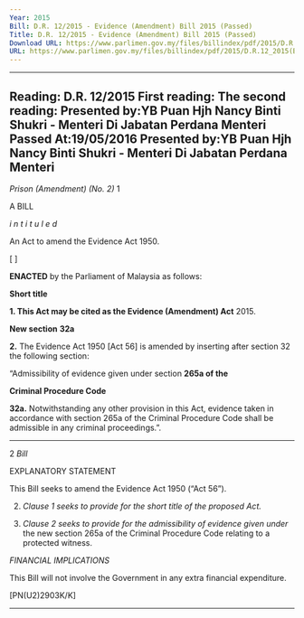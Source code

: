 ```yaml
---
Year: 2015
Bill: D.R. 12/2015 - Evidence (Amendment) Bill 2015 (Passed)
Title: D.R. 12/2015 - Evidence (Amendment) Bill 2015 (Passed)
Download URL: https://www.parlimen.gov.my/files/billindex/pdf/2015/D.R.12_2015(BI).pdf
URL: https://www.parlimen.gov.my/files/billindex/pdf/2015/D.R.12_2015(BI).pdf
---
```

---
Reading:
D.R. 12/2015
First reading:
The second reading:
Presented by:YB Puan Hjh Nancy Binti Shukri - Menteri Di Jabatan Perdana Menteri
Passed At:19/05/2016
Presented by:YB Puan Hjh Nancy Binti Shukri - Menteri Di Jabatan Perdana Menteri
---

_Prison (Amendment) (No. 2)_ 1

A BILL

_i n t i t u l e d_

An Act to amend the Evidence Act 1950.

[ ]

**ENACTED** by the Parliament of Malaysia as follows:

**Short title**

**1. This Act may be cited as the Evidence (Amendment) Act**
2015.

**New section** **32a**

**2.** The Evidence Act 1950 [Act 56] is amended by inserting after
section 32 the following section:

“Admissibility of evidence given under section **265a of the**

**Criminal Procedure Code**

**32a.** Notwithstanding any other provision in this Act, evidence
taken in accordance with section 265a of the Criminal Procedure
Code shall be admissible in any criminal proceedings.”.


-----

2 _Bill_

EXPLANATORY STATEMENT

This Bill seeks to amend the Evidence Act 1950 (“Act 56”).

2. _Clause 1 seeks to provide for the short title of the proposed Act._

3. _Clause 2 seeks to provide for the admissibility of evidence given under_
the new section 265a of the Criminal Procedure Code relating to a protected
witness.

_FINANCIAL IMPLICATIONS_

This Bill will not involve the Government in any extra financial
expenditure.

[PN(U2)2903K/K]


-----


